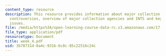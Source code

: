```yaml
---
content_type: resource
description: This resource provides information about major collection issues and
  controversies, overview of major collection agencies and INTS and key collections
  issues.
file: /media/https%3A/open-learning-course-data-rc.s3.amazonaws.com/17-908-reading-seminar-in-social-science-intelligence-and-national-security-fall-2005/3b78731d0a4c931b6c8c85c22516c24c_week_4.pdf
file_type: application/pdf
resourcetype: Document
title: week_4.pdf
uid: 3b78731d-0a4c-931b-6c8c-85c22516c24c
---
```

